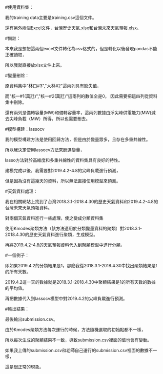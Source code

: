 #使用資料集：

我的training data主要是training.csv這個文件。

還有另外兩個Excel文件，台灣歷史天氣.xlsx和台灣未來天氣預報.xlsx。

#備註：

本來我是想把這兩個excel文件轉化為csv格式的，但是轉化以後發現pandas不能正確讀取，

所以我就直接放xlsx文件上來。

#變量刪除：

原資料集中"林口#3","大林#2"這兩列具有缺失值，

而"核一#1(萬瓩)","核一#2(萬瓩)"這兩列的數值全是0， 因此需要把這四列從資料集中刪除。

還有兩列是備轉容量(MW)和備轉容量率，這兩列數據由淨尖峰供電能力(MW)減去尖峰負載（MW）所得，所以也需要刪去。

#模型構建：lassocv

我的模型構建方法是使用回歸方法，但是由於變量眾多，且存在多重共線性。

所以我決定使用lassocv方法來篩選變量，

lasso方法對於高維度和多重共線性的資料集具有良好的特性。

建模完成以後，我需要對2019.4.2-4.8的尖峰負載進行預測，

但是因為沒有這幾天的資料，所以無法直接使用模型來預測。

#天氣資料處理：

我在相關網站上找到了台灣2018.3.1-2018.4.30的歷史天氣資料和2019.4.2-4.8的台灣未來天氣預報資料。

對兩個天氣資料進行一些處理，使之變成分類資料集

使用Kmodes聚類方法（該方法適用於分類變量資料的聚類）對2018.3.1-2018.4.30的歷史天氣資料進行聚類，生成模型。

再將2019.4.2-4.8的天氣預報資料代入到聚類模型中進行分類。

#一個例子：

即如果2019.4.2的分類結果是1，那麼我從2018.3.1-2018.4.30中找出聚類結果是1的所有天數。

2019.4.2這一天的數據就是2018.3.1-2018.4.30中聚類結果是1的所有天數的數據的平均值。

再把數據代入到lassocv模型中對2019.4.2的尖峰負載進行預測。

#輸出結果：

最後輸出submission.csv。

由於Kmodes聚類方法每次運行的時候，方法隨機選取的初始點都不一樣，

所以每次生成的聚類結果不一致，導致submission.csv裡面的值也會有變動。

如果我上傳的submission.csv和老師自己運行的submission.csv裡面的數據不一樣，

這是很正常的現象。
